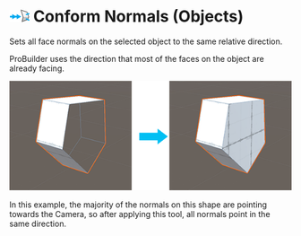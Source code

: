 # ![Conform Normals icon](images/icons/Object_ConformNormals.png) Conform Normals (Objects)

Sets all face normals on the selected object to the same relative direction. 

ProBuilder uses the direction that most of the faces on the object are already facing.

![Change the normals on all faces of the selected object](images/Object_ConformNormals.png)

In this example, the majority of the normals on this shape are pointing towards the Camera, so after applying this tool, all normals point in the same direction.